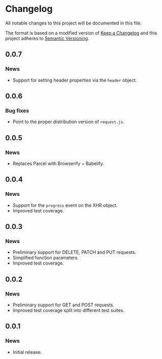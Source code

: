 # Changelog

All notable changes to this project will be documented in this file.

The format is based on a modified version of [Keep a Changelog](http://keepachangelog.com/en/1.0.0/)
and this project adheres to [Semantic Versioning](http://semver.org/spec/v2.0.0.html).

## 0.0.7

### News

* Support for setting header properties via the `header` object.

## 0.0.6

### Bug fixes

* Point to the proper distribution version of `request.js`.

## 0.0.5

### News

* Replaces Parcel with Browserify + Babelify.

## 0.0.4

### News

* Support for the `progress` event on the XHR object.
* Improved test coverage.

## 0.0.3

### News

* Preliminary support for DELETE, PATCH and PUT requests.
* Simplified function parameters.
* Improved test coverage.

## 0.0.2

### News

* Preliminary support for GET and POST requests.
* Improved test coverage split into different test suites.

## 0.0.1

### News

* Initial release.

